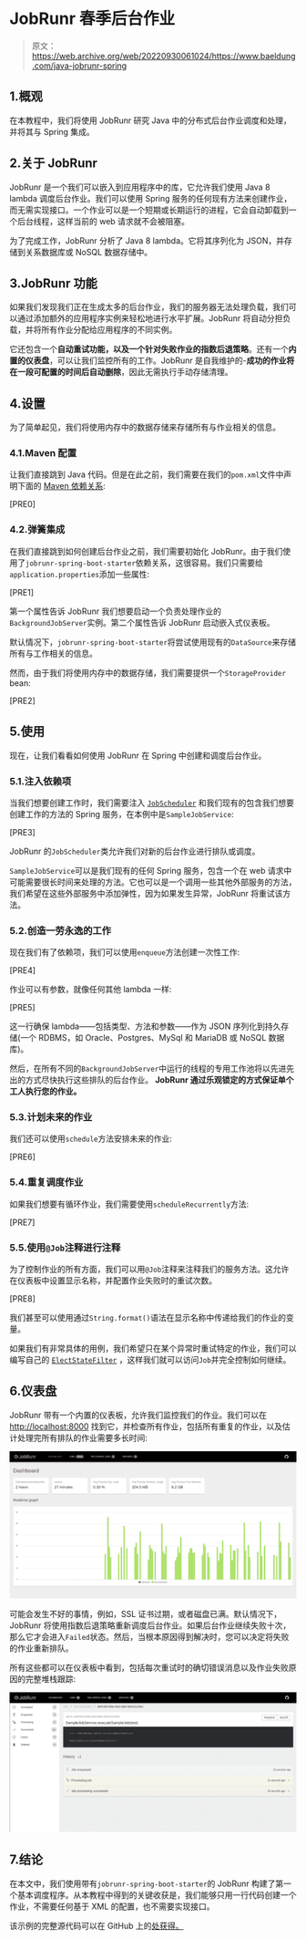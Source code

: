 # JobRunr 春季后台作业

> 原文：<https://web.archive.org/web/20220930061024/https://www.baeldung.com/java-jobrunr-spring>

## 1.概观

在本教程中，我们将使用 JobRunr 研究 Java 中的分布式后台作业调度和处理，并将其与 Spring 集成。

## 2.关于 JobRunr

JobRunr 是一个我们可以嵌入到应用程序中的库，它允许我们使用 Java 8 lambda 调度后台作业。我们可以使用 Spring 服务的任何现有方法来创建作业，而无需实现接口。一个作业可以是一个短期或长期运行的进程，它会自动卸载到一个后台线程，这样当前的 web 请求就不会被阻塞。

为了完成工作，JobRunr 分析了 Java 8 lambda。它将其序列化为 JSON，并存储到关系数据库或 NoSQL 数据存储中。

## 3.JobRunr 功能

如果我们发现我们正在生成太多的后台作业，我们的服务器无法处理负载，我们可以通过添加额外的应用程序实例来轻松地进行水平扩展。JobRunr 将自动分担负载，并将所有作业分配给应用程序的不同实例。

它还包含一个**自动重试功能，以及一个针对失败作业的指数后退策略**。还有一个**内置的仪表盘**，可以让我们监控所有的工作。JobRunr 是自我维护的-**成功的作业将在一段可配置的时间后自动删除**，因此无需执行手动存储清理。

## 4.设置

为了简单起见，我们将使用内存中的数据存储来存储所有与作业相关的信息。

### 4.1.Maven 配置

让我们直接跳到 Java 代码。但是在此之前，我们需要在我们的`pom.xml`文件中声明下面的 [Maven 依赖关系](https://web.archive.org/web/20220628132518/https://search.maven.org/search?q=g:org.jobrunr%20AND%20a:jobrunr-spring-boot-starter):

[PRE0]

### 4.2.弹簧集成

在我们直接跳到如何创建后台作业之前，我们需要初始化 JobRunr。由于我们使用了`jobrunr-spring-boot-starter`依赖关系，这很容易。我们只需要给`application.properties`添加一些属性:

[PRE1]

第一个属性告诉 JobRunr 我们想要启动一个负责处理作业的`BackgroundJobServer`实例。第二个属性告诉 JobRunr 启动嵌入式仪表板。

默认情况下，`jobrunr-spring-boot-starter`将尝试使用现有的`DataSource`来存储所有与工作相关的信息。

然而，由于我们将使用内存中的数据存储，我们需要提供一个`StorageProvider` bean:

[PRE2]

## 5.使用

现在，让我们看看如何使用 JobRunr 在 Spring 中创建和调度后台作业。

### 5.1.注入依赖项

当我们想要创建工作时，我们需要注入 [`JobScheduler`](https://web.archive.org/web/20220628132518/https://www.javadoc.io/doc/org.jobrunr/jobrunr/latest/org/jobrunr/scheduling/JobScheduler.html) 和我们现有的包含我们想要创建工作的方法的 Spring 服务，在本例中是`SampleJobService`:

[PRE3]

JobRunr 的`JobScheduler`类允许我们对新的后台作业进行排队或调度。

`SampleJobService`可以是我们现有的任何 Spring 服务，包含一个在 web 请求中可能需要很长时间来处理的方法。它也可以是一个调用一些其他外部服务的方法，我们希望在这些外部服务中添加弹性，因为如果发生异常，JobRunr 将重试该方法。

### 5.2.创造一劳永逸的工作

现在我们有了依赖项，我们可以使用`enqueue`方法创建一次性工作:

[PRE4]

作业可以有参数，就像任何其他 lambda 一样:

[PRE5]

这一行确保 lambda——包括类型、方法和参数——作为 JSON 序列化到持久存储(一个 RDBMS，如 Oracle、Postgres、MySql 和 MariaDB 或 NoSQL 数据库)。

然后，在所有不同的`BackgroundJobServer`中运行的线程的专用工作池将以先进先出的方式尽快执行这些排队的后台作业。 **JobRunr 通过乐观锁定的方式保证单个工人执行您的作业。**

### 5.3.计划未来的作业

我们还可以使用`schedule`方法安排未来的作业:

[PRE6]

### 5.4.重复调度作业

如果我们想要有循环作业，我们需要使用`scheduleRecurrently`方法:

[PRE7]

### 5.5.使用`@Job`注释进行注释

为了控制作业的所有方面，我们可以用`@Job`注释来注释我们的服务方法。这允许在仪表板中设置显示名称，并配置作业失败时的重试次数。

[PRE8]

我们甚至可以使用通过`String.format()`语法在显示名称中传递给我们的作业的变量。

如果我们有非常具体的用例，我们希望只在某个异常时重试特定的作业，我们可以编写自己的 [`ElectStateFilter`](https://web.archive.org/web/20220628132518/https://www.javadoc.io/doc/org.jobrunr/jobrunr/latest/org/jobrunr/jobs/filters/ElectStateFilter.html) ，这样我们就可以访问`Job`并完全控制如何继续。

## 6.仪表盘

JobRunr 带有一个内置的仪表板，允许我们监控我们的作业。我们可以在 [http://localhost:8000](https://web.archive.org/web/20220628132518/http://localhost:8000/) 找到它，并检查所有作业，包括所有重复的作业，以及估计处理完所有排队的作业需要多长时间:

[![](img/ae761ee366e70a071ece65284ca2e4ec.png)](/web/20220628132518/https://www.baeldung.com/wp-content/uploads/2020/10/jobrunr-overview-1024x524-1.png)

可能会发生不好的事情，例如，SSL 证书过期，或者磁盘已满。默认情况下，JobRunr 将使用指数后退策略重新调度后台作业。如果后台作业继续失败十次，那么它才会进入`Failed`状态。然后，当根本原因得到解决时，您可以决定将失败的作业重新排队。

所有这些都可以在仪表板中看到，包括每次重试时的确切错误消息以及作业失败原因的完整堆栈跟踪:

[![](img/8e0c7ac3cc14e534fe89521a0e5e2f19.png)](/web/20220628132518/https://www.baeldung.com/wp-content/uploads/2020/10/jobrunr-baeldung-1024x498-1.png)

## 7.结论

在本文中，我们使用带有`jobrunr-spring-boot-starter`的 JobRunr 构建了第一个基本调度程序。从本教程中得到的关键收获是，我们能够只用一行代码创建一个作业，不需要任何基于 XML 的配置，也不需要实现接口。

该示例的完整源代码可以在 GitHub 上的[处获得。](https://web.archive.org/web/20220628132518/https://github.com/eugenp/tutorials/tree/master/spring-boot-modules/spring-boot-libraries-2)